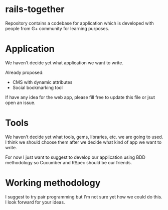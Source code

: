 rails-together
===============

Repository contains a codebase for application which is developed with people from G+ community for learning purposes.

Application
===========

We haven't decide yet what application we want to write.

Already proposed:
+ CMS with dynamic attributes
+ Social bookmarking tool

If have any idea for the web app, please fill free to update this file or jsut open an issue.

Tools
=====

We haven't decide yet what tools, gems, libraries, etc. we are going to used. I think we should choose them after we decide what kind of app we want to write.

For now I just want to suggest to develop our application using BDD methodology so Cucumber and RSpec should be our friends.

Working methodology
===================

I suggest to try pair programming but I'm not sure yet how we could do this. I look forward for your ideas.